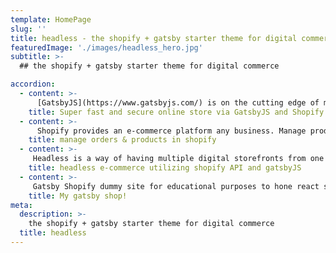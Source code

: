```yaml
---
template: HomePage
slug: ''
title: headless - the shopify + gatsby starter theme for digital commerce
featuredImage: './images/headless_hero.jpg'
subtitle: >-
  ## the shopify + gatsby starter theme for digital commerce

accordion:
  - content: >-
      [GatsbyJS](https://www.gatsbyjs.com/) is on the cutting edge of modern website frameworks, with performance & security of utmost importance. Deliver a better experience to your customers with a blazing fast site.
    title: Super fast and secure online store via GatsbyJS and Shopify
  - content: >-
      Shopify provides an e-commerce platform any business. Manage products and orders from Shopify, while delivering via a Gatsby site.
    title: manage orders & products in shopify
  - content: >-
     Headless is a way of having multiple digital storefronts from one backend system. Gatsby is wonderful for this project due to the simplicity and fast load times without the backend.
    title: headless e-commerce utilizing shopify API and gatsbyJS
  - content: >-
     Gatsby Shopify dummy site for educational purposes to hone react skills.
    title: My gatsby shop!
meta:
  description: >-
    the shopify + gatsby starter theme for digital commerce
  title: headless
---
```




